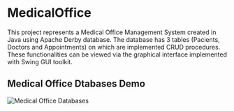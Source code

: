 # MedicalOffice

This project represents a Medical Office Management System
created in Java using Apache Derby database.
The database has 3 tables (Pacients, 
Doctors and Appointments) on which are implemented CRUD procedures.
These functionalities can be viewed via the graphical interface implemented
with Swing GUI toolkit. 
## Medical Office Dtabases Demo
 ![Medical Office Databases](demo/demo.gif)

